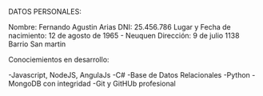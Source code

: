 DATOS PERSONALES:

Nombre: Fernando Agustin Arias
DNI: 25.456.786
Lugar y Fecha de nacimiento: 12 de agosto de 1965 - Neuquen
Dirección: 9 de julio 1138 Barrio San martin



Conociemientos en desarrollo:

-Javascript, NodeJS, AngulaJs
-C#
-Base de Datos Relacionales
-Python
-MongoDB con integridad
-Git y GitHUb profesional

